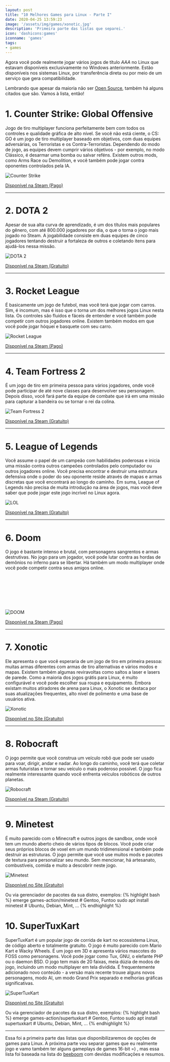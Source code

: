 ```yaml
---
layout: post
title: "10 Melhores Games para Linux - Parte I"
date: 2020-04-25 13:59:23
image: '/assets/img/games/xonotic.jpg'
description: 'Primeira parte das listas que separei.'
icon: 'dashicons:games'
iconname: 'games'
tags:
- games
---
```


Agora você pode realmente jogar vários jogos de título *AAA* no Linux que estavam disponíveis exclusivamente no Windows anteriormente. Estão disponíveis nos sistemas Linux, por transferência direta ou por meio de um serviço que gera compatibilidade. 

Lembrando que apesar da maioria não ser [Open Source](https://terminalroot.com.br/opensource), também há alguns citados que são. Vamos à lista, então!

# 1. Counter Strike: Global Offensive
Jogo de tiro multiplayer funciona perfeitamente bem com todos os controles e qualidade gráfica de alto nível. Se você não está ciente, o CS: GO é um jogo de tiro multiplayer baseado em objetivos, com duas equipes adversárias, os Terroristas e os Contra-Terroristas. Dependendo do modo de jogo, as equipes devem cumprir vários objetivos - por exemplo, no modo Clássico, é desarmar uma bomba ou salvar reféns. Existem outros mods, como Arms Race ou Demolition, e você também pode jogar contra oponentes controlados pela IA.

![Counter Strike](/assets/img/games/cs.jpg)

<a href="https://store.steampowered.com/app/730/CounterStrike_Global_Offensive/" class="btn btn-danger btn-block">Disponível na Steam (Pago)</a> 

---

# 2. DOTA 2
Apesar de sua alta curva de aprendizado, é um dos títulos mais populares do gênero, com até 800.000 jogadores por dia, o que o torna o jogo mais jogado no Steam. A jogabilidade consiste em duas equipes de cinco jogadores tentando destruir a fortaleza de outros e coletando itens para ajudá-los nessa missão.

![DOTA 2](/assets/img/games/dota.jpg)

<a href="https://store.steampowered.com/app/570/Dota_2/" class="btn btn-success btn-block">Disponível na Steam (Gratuito)</a>

---

# 3. Rocket League
É basicamente um jogo de futebol, mas você terá que jogar com carros. Sim, é incomum, mas é isso que o torna um dos melhores jogos Linux nesta lista. Os controles são fluidos e fáceis de entender e você também pode competir com outros jogadores online. Existem também modos em que você pode jogar hóquei e basquete com seu carro.

![Rocket League](/assets/img/games/rl.jpg)

<a href="https://store.steampowered.com/app/252950/Rocket_League/" class="btn btn-danger btn-block">Disponível na Steam (Pago)</a>

---

# 4. Team Fortress 2
É um jogo de tiro em primeira pessoa para vários jogadores, onde você pode participar de até nove classes para desenvolver seu personagem. Depois disso, você fará parte da equipe de combate que irá em uma missão para capturar a bandeira ou se tornar o rei da colina.

![Team Fortress 2](/assets/img/games/tf2.jpg)

<a href="https://store.steampowered.com/app/440/Team_Fortress_2/" class="btn btn-success btn-block">Disponível na Steam (Gratuito)</a>

---

# 5. League of Legends
Você assume o papel de um campeão com habilidades poderosas e inicia uma missão contra outros campeões controlados pelo computador ou outros jogadores online. Você precisa encontrar e destruir uma estrutura defensiva onde o poder do seu oponente reside através de mapas e armas discretas que você encontrará ao longo do caminho. Em suma, League of Legends não precisa de muita introdução na área de jogos, mas você deve saber que pode jogar este jogo incrível no Linux agora.

![LOL](/assets/img/games/lol.jpg)

<a href="https://store.steampowered.com/app/252950/Rocket_League/" class="btn btn-success btn-block">Disponível na Steam (Gratuito)</a>

---

# 6. Doom
O jogo é bastante intenso e brutal, com personagens sangrentos e armas destrutivas. No jogo para um jogador, você pode lutar contra as hordas de demônios no inferno para se libertar. Há também um modo multiplayer onde você pode competir contra seus amigos online.

<!-- LISTA MIN -->
<script async src="//pagead2.googlesyndication.com/pagead/js/adsbygoogle.js"></script>
<ins class="adsbygoogle"
style="display:inline-block;width:730px;height:95px"
data-ad-client="ca-pub-2838251107855362"
data-ad-slot="5351066970"></ins>
<script>
(adsbygoogle = window.adsbygoogle || []).push({});
</script>

![DOOM](/assets/img/games/doom.jpg)

<a href="https://store.steampowered.com/app/379720/DOOM/" class="btn btn-danger btn-block">Disponível na Steam (Pago)</a>

---

# 7. Xonotic
Ele apresenta o que você esperaria de um jogo de tiro em primeira pessoa: muitas armas diferentes com armas de tiro alternativas e vários modos e mapas. Existem também algumas reviravoltas como saltos a laser e lasers de parede. Como a maioria dos jogos grátis para Linux, é muito configurável e você pode escolher sua roupa e equipamento. Embora existam muitos atiradores de arena para Linux, o Xonotic se destaca por suas atualizações frequentes, alto nível de polimento e uma base de usuários ativa.

![Xonotic](/assets/img/games/xonotic.jpg)

<a href="https://www.xonotic.org/" class="btn btn-success btn-block">Disponível no Site (Gratuito)</a>

---

# 8. Robocraft
O jogo permite que você construa um veículo robô que pode ser usado para voar, dirigir, andar e nadar. Ao longo do caminho, você terá que coletar armas futuristas e tornar seu veículo o mais poderoso possível. O jogo fica realmente interessante quando você enfrenta veículos robóticos de outros planetas.

![Robocraft](/assets/img/games/rc.jpg)

<a href="https://store.steampowered.com/app/301520/Robocraft/" class="btn btn-success btn-block">Disponível na Steam (Gratuito)</a>

---

# 9. Minetest
É muito parecido com o Minecraft e outros jogos de sandbox, onde você tem um mundo aberto cheio de vários tipos de blocos. Você pode criar seus próprios blocos de voxel em um mundo tridimensional e também pode destruir as estruturas. O jogo permite que você use muitos mods e pacotes de textura para personalizar seu mundo. Sem mencionar, há artesanato, combustíveis, comida e muito a descobrir neste jogo.

![Minetest](/assets/img/games/minetest.jpg)

<a href="https://www.minetest.net/downloads/" class="btn btn-success btn-block">Disponível no Site (Gratuito)</a> 

Ou via gerenciador de pacotes da sua distro, exemplos:
{% highlight bash %}
emerge games-action/minetest # Gentoo, Funtoo
sudo apt install minetest # Ubuntu, Debian, Mint, ...
{% endhighlight %}

# 10. SuperTuxKart
SuperTuxKart é um popular jogo de corrida de kart no ecossistema Linux, de código aberto e totalmente gratuito. O jogo é muito parecido com Mario Kart e Wacky Wheels. É um jogo em 3D e apresenta vários mascotes do FOSS como personagens. Você pode jogar como Tux, GNU, o elefante PHP ou o daemon BSD. O jogo tem mais de 20 faixas, meia dúzia de modos de jogo, incluindo um modo multiplayer em tela dividida. É frequentemente adicionado novo conteúdo - a versão mais recente trouxe alguns novos personagens, modo AI, um modo Grand Prix separado e melhorias gráficas significativas.

![SuperTuxKart](/assets/img/games/stk.jpg)

<a href="https://sourceforge.net/projects/supertuxkart/" class="btn btn-success btn-block">Disponível no Site (Gratuito)</a> 

Ou via gerenciador de pacotes da sua distro, exemplos:
{% highlight bash %}
emerge games-action/supertuxkart # Gentoo, Funtoo
sudo apt install supertuxkart # Ubuntu, Debian, Mint, ...
{% endhighlight %}


---

Essa foi a primeira parte das listas que disponibilizaremos de opções de games para Linux. A próxima parte vou separar games que eu realmente jogo e vamo também ter alguns gameplays de games 16-bit =) , mas essa lista foi baseada na lista do [beeboom](https://beebom.com/best-linux-games/) com devidas modificações e resumos.







